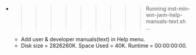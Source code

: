 * >>>>>>>>> Running inst-min-win-jwm-help-manuals-text.sh ...
  * Add user & developer manuals(text) in Help menu.
  * Disk size = 2826260K. Space Used = 40K. Runtime = 00:00:00:00.
